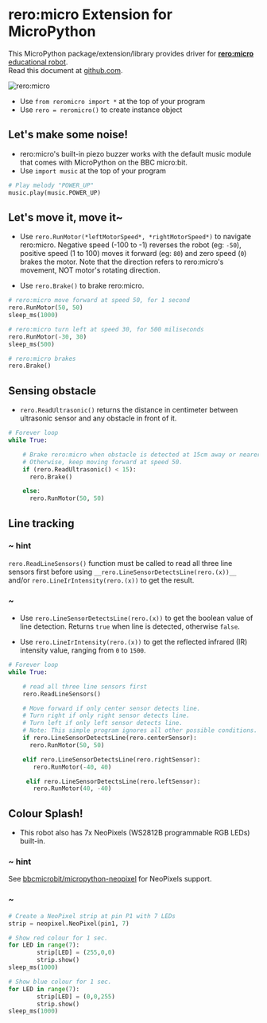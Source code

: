 # rero:micro Extension for MicroPython

This MicroPython package/extension/library provides driver for [**rero:micro** educational robot](https://www.cytron.io/micro:bit/p-reromicro?currency=usd).<br />
Read this document at [github.com](https://github.com/Bhavithiran97/micropython-reromicro).

![rero:micro](https://raw.githubusercontent.com/rerokit/pxt-reromicro/master/icon.png)

* Use ``from reromicro import *`` at the top of your program
* Use ``rero = reromicro()`` to create instance object

## Let's make some noise!

* rero:micro's built-in piezo buzzer works with the default music module that comes with MicroPython on the BBC micro:bit.
* Use ``import music`` at the top of your program

```python
# Play melody "POWER_UP"
music.play(music.POWER_UP)
```

## Let's move it, move it~

* Use ``rero.RunMotor(*leftMotorSpeed*, *rightMotorSpeed*)`` to navigate rero:micro. Negative speed (-100 to -1) reverses the robot (eg: ``-50``), positive speed (1 to 100) moves it forward (eg: ``80``) and zero speed (``0``) brakes the motor. Note that the direction refers to rero:micro's movement, NOT motor's rotating direction.

* Use ``rero.Brake()`` to brake rero:micro.

```python
# rero:micro move forward at speed 50, for 1 second
rero.RunMotor(50, 50)
sleep_ms(1000)

# rero:micro turn left at speed 30, for 500 miliseconds
rero.RunMotor(-30, 30)
sleep_ms(500)

# rero:micro brakes
rero.Brake()
```

## Sensing obstacle

* ``rero.ReadUltrasonic()`` returns the distance in centimeter between ultrasonic sensor and any obstacle in front of it.

```python
# Forever loop
while True:

    # Brake rero:micro when obstacle is detected at 15cm away or nearer.
    # Otherwise, keep moving forward at speed 50.
    if (rero.ReadUltrasonic() < 15):
      rero.Brake()

    else:
      rero.RunMotor(50, 50)

```

## Line tracking

### ~ hint
``rero.ReadLineSensors()`` function must be called to read all three line sensors first before using ``__rero.LineSensorDetectsLine(rero.(x))__`` and/or ``rero.LineIrIntensity(rero.(x))`` to get the result.
### ~

* Use ``rero.LineSensorDetectsLine(rero.(x))`` to get the boolean value of line detection. Returns ``true`` when line is detected, otherwise ``false``.

* Use ``rero.LineIrIntensity(rero.(x))`` to get the reflected infrared (IR) intensity value, ranging from ``0`` to ``1500``.

```python
# Forever loop
while True:

    # read all three line sensors first
    rero.ReadLineSensors()

    # Move forward if only center sensor detects line.
    # Turn right if only right sensor detects line.
    # Turn left if only left sensor detects line.
    # Note: This simple program ignores all other possible conditions.
    if rero.LineSensorDetectsLine(rero.centerSensor):
      rero.RunMotor(50, 50)

    elif rero.LineSensorDetectsLine(rero.rightSensor):
       rero.RunMotor(-40, 40)

     elif rero.LineSensorDetectsLine(rero.leftSensor):
       rero.RunMotor(40, -40)

```

## Colour Splash!

* This robot also has 7x NeoPixels (WS2812B programmable RGB LEDs) built-in.

### ~ hint
See [bbcmicrobit/micropython-neopixel](https://microbit-micropython.readthedocs.io/en/latest/neopixel.html#module-neopixel) for NeoPixels support.
### ~

```python
# Create a NeoPixel strip at pin P1 with 7 LEDs
strip = neopixel.NeoPixel(pin1, 7)

# Show red colour for 1 sec.
for LED in range(7):
        strip[LED] = (255,0,0)
        strip.show()
sleep_ms(1000)

# Show blue colour for 1 sec.
for LED in range(7):
        strip[LED] = (0,0,255)
        strip.show()
sleep_ms(1000)

```
